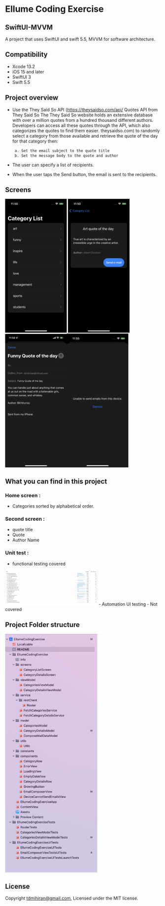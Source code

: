 # Ellume Coding Exercise


## SwiftUI-MVVM
A project that uses SwiftUI and swift 5.5, MVVM for software architecture.

## Compatibility
- Xcode 13.2
- iOS 15 and later
- SwiftUI 3
- Swift 5.5

## Project overview
 - Use the They Said So API (https://theysaidso.com/api/
Quotes API from They Said So
The They Said So website holds an extensive database with over a million quotes from a hundred thousand different authors. Developers can access all these quotes through the API, which also categorizes the quotes to find them easier.
theysaidso.com) to randomly select a category from those available and retrieve the quote of the day for that category then:

        a. Set the email subject to the quote title
        b. Set the message body to the quote and author

- The user can specify a list of recipients.

- When the user taps the Send button, the email is sent to the recipients.

## Screens 
<img src = "screenshot/home.png" width = "200" hight = "420"> <img src = "screenshot/details.png" width = "200" hight = "420"><img src = "screenshot/email.png" width = "200" hight = "420"><img src = "screenshot/device-not-support.png" width = "200" hight = "420">

## What you can find in this project
 ### Home screen :
- Categories sorted by alphabetical order.

 ### Second screen :
- quote title
- Quote
- Author Name

 ### Unit test : 
- functional testing covered
<img src = "screenshot/unit-test.png" width = "300" hight = "420">
- Automation UI testing - Not covered

## Project Folder structure
<img src = "screenshot/folderstructure.png" width = "300" hight = "420">

## License
Copyright tdmihiran@gmail.com,  Licensed under the MIT license.
